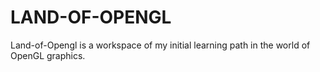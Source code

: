 LAND-OF-OPENGL
==============

Land-of-Opengl is a workspace of my initial learning path in the world of OpenGL graphics.